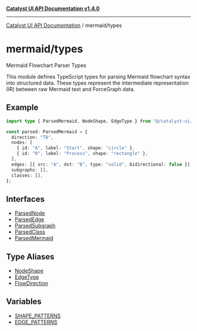 [**Catalyst UI API Documentation v1.4.0**](../../README.md)

---

[Catalyst UI API Documentation](../../README.md) / mermaid/types

# mermaid/types

Mermaid Flowchart Parser Types

This module defines TypeScript types for parsing Mermaid flowchart syntax into structured data.
These types represent the intermediate representation (IR) between raw Mermaid text and ForceGraph data.

## Example

```typescript
import type { ParsedMermaid, NodeShape, EdgeType } from "@/catalyst-ui/utils/mermaid/types";

const parsed: ParsedMermaid = {
  direction: "TB",
  nodes: [
    { id: "A", label: "Start", shape: "circle" },
    { id: "B", label: "Process", shape: "rectangle" },
  ],
  edges: [{ src: "A", dst: "B", type: "solid", bidirectional: false }],
  subgraphs: [],
  classes: [],
};
```

## Interfaces

- [ParsedNode](interfaces/ParsedNode.md)
- [ParsedEdge](interfaces/ParsedEdge.md)
- [ParsedSubgraph](interfaces/ParsedSubgraph.md)
- [ParsedClass](interfaces/ParsedClass.md)
- [ParsedMermaid](interfaces/ParsedMermaid.md)

## Type Aliases

- [NodeShape](type-aliases/NodeShape.md)
- [EdgeType](type-aliases/EdgeType.md)
- [FlowDirection](type-aliases/FlowDirection.md)

## Variables

- [SHAPE_PATTERNS](variables/SHAPE_PATTERNS.md)
- [EDGE_PATTERNS](variables/EDGE_PATTERNS.md)
